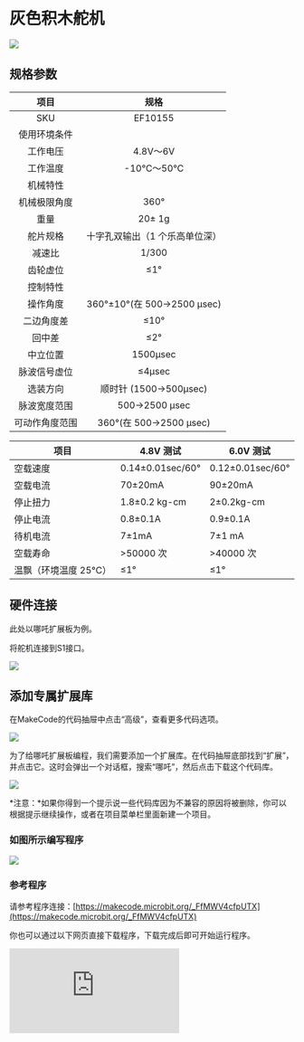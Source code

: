 # 灰色积木舵机

![](https://wiki-media-ef.oss-cn-hongkong.aliyuncs.com/docs/microbit/sensor/servo-and-motor/images/servo-1-1.png)

## 规格参数

| 项目 | 规格 |
| :-: | :-: |
| SKU | EF10155 |
| 使用环境条件 |  |
| 工作电压 | 4.8V～6V |
| 工作温度 | -10℃～50℃ |
| 机械特性 |  |
| 机械极限角度 | 360° |
| 重量 | 20± 1g |
| 舵片规格 | 十字孔双输出（1 个乐高单位深） |
| 减速比 | 1/300 |
| 齿轮虚位 | ≤1° |
| 控制特性 |  |
| 操作角度 | 360°±10°(在 500→2500 μsec) |
| 二边角度差       | ≤10°                |
| 回中差           | ≤2°                 |
| 中立位置         | 1500μsec          |
| 脉波信号虚位     | ≤4μsec              |
| 选装方向         | 顺时针 (1500→500μsec) |
| 脉波宽度范围     | 500→2500 μsec   |
| 可动作角度范围   | 360°(在 500→2500 μsec)   |


| 项目        | 4.8V 测试             | 6.0V 测试            |
|------------------|---------------------|---------------------|
| 空载速度         | 0.14±0.01sec/60°    | 0.12±0.01sec/60°    |
| 空载电流         | 70±20mA             | 90±20mA             |
| 停止扭力         | 1.8±0.2 kg-cm       | 2±0.2kg-cm          |
| 停止电流         | 0.8±0.1A            | 0.9±0.1A            |
| 待机电流         | 7±1mA               | 7±1 mA              |
| 空载寿命         | >50000 次           | >40000 次           |
| 温飘（环境温度 25°C） | ≤1°                | ≤1°                |




## 硬件连接

此处以哪吒扩展板为例。

将舵机连接到S1接口。

![](https://wiki-media-ef.oss-cn-hongkong.aliyuncs.com/docs/microbit/sensor/planet-x-sensors/images/servo-1-2.png)


## 添加专属扩展库

在MakeCode的代码抽屉中点击“高级”，查看更多代码选项。

![](https://wiki-media-ef.oss-cn-hongkong.aliyuncs.com/docs/microbit/sensor/planet-x-sensors/images/motor-1-3.png)

为了给哪吒扩展板编程，我们需要添加一个扩展库。在代码抽屉底部找到“扩展”，并点击它。这时会弹出一个对话框，搜索“哪吒”，然后点击下载这个代码库。

![](https://wiki-media-ef.oss-cn-hongkong.aliyuncs.com/docs/microbit/sensor/planet-x-sensors/images/motor-1-4.png)

*注意：*如果你得到一个提示说一些代码库因为不兼容的原因将被删除，你可以根据提示继续操作，或者在项目菜单栏里面新建一个项目。




### 如图所示编写程序


![](https://wiki-media-ef.oss-cn-hongkong.aliyuncs.com/docs/microbit/sensor/servo-and-motor/images/servo-1-5.png)


### 参考程序

请参考程序连接：[https://makecode.microbit.org/_FfMWV4cfpUTX](https://makecode.microbit.org/_FfMWV4cfpUTX)

你也可以通过以下网页直接下载程序，下载完成后即可开始运行程序。

<div
    style={{
        position: 'relative',
        paddingBottom: '60%',
        overflow: 'hidden',
    }}
>
    <iframe
        src="https://makecode.microbit.org/_FfMWV4cfpUTX"
        frameborder="0"
        sandbox="allow-popups allow-forms allow-scripts allow-same-origin"
        style={{
            position: 'absolute',
            width: '100%',
            height: '100%',
        }}
    />
</div>



### 结果

按键A按下时360°舵机转动到0°，按键B按下时360°舵机转动到360°。

### 舵机注意事项

<b>当使用舵机时，应先调整舵机角度，并根据案例需求调整舵机角度进行验证，验证完成后再安装相应的结构件，防止出现堵转的情况而导致舵机烧毁。</b>
<br />
<b>注意：当使用舵机时，应该注意舵机是否有堵转，如果舵机堵转，可能有烧毁的风险。</b>
<br />
<b>注意：当使用舵机时，应注意舵机转动的动作后续是否需要添加延时，舵机转动需要时间执行，如果在舵机执行指令的过程中，出现新的舵机指令，会覆盖前一条舵机转动的指令，导致舵机转动不到位的情况。</b>
